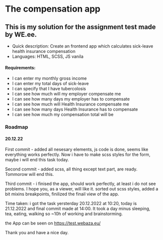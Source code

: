 
# The compensation app

## This is my solution for the assignment test made by WE.ee.

- Quick description: Create an frontend app which calculates sick-leave health insurance compensation 
- Languages: HTML, SCSS, JS vanila 

#### Requirements: 
- I can enter my monthly gross income 
- I can enter my total days of sick-leave
- I can specify that I have tubercolosis
- I can see how much will my employer compensate me
- I can see how many days my employer has to compensate
- I can see how much will Health Insurance compensate me
- I can see how many days Health Insurance has to compensate
- I can see how much my compensation total will be

### Roadmap

#### 20.12.22 
First commit - added all nesesary elements, js code is done, seems like everything works perfectly. Now i have to make scss styles for the form, maybe i will end this task today. 

Second commit - added scss, all thing except text part, are ready. Tommorow will end this.

Third commit - i finised the app, should work perfectly, at least i do not see problems. I hope you, as a viewer, will like it.
               sorted out scss styles, added a bit mixins breakpoints, finilized the finail view of the app.
               
Time taken: i got the task yersterday 20.12.2022 at 10:20, today is 21.12.2022 and final commit made at 14:00. It took a day minus sleeping, tea, eating, walking so ~10h of working and brainstorming.

the App can be seen on https://test.webaza.eu/

Thank you and have a nice day.

